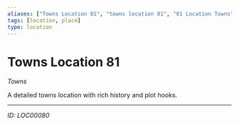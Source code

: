 ```yaml
---
aliases: ["Towns Location 81", "towns location 81", "81 Location Towns"]
tags: [location, place]
type: location
---
```


# Towns Location 81

*Towns*

A detailed towns location with rich history and plot hooks.

---
*ID: LOC00080*